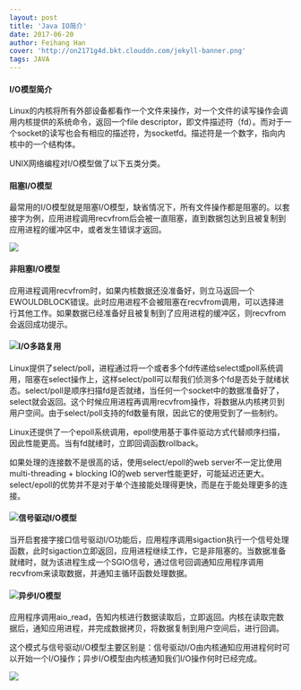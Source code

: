 ```yaml
---
layout: post
title: 'Java IO简介'
date: 2017-06-20
author: Feihang Han
cover: 'http://on2171g4d.bkt.clouddn.com/jekyll-banner.png'
tags: JAVA
---
```


#### I/O模型简介

Linux的内核将所有外部设备都看作一个文件来操作，对一个文件的读写操作会调用内核提供的系统命令，返回一个file descriptor，即文件描述符（fd）。而对于一个socket的读写也会有相应的描述符，为socketfd。描述符是一个数字，指向内核中的一个结构体。

UNIX网络编程对I/O模型做了以下五类分类。

#### 阻塞I/O模型

最常用的I/O模型就是阻塞I/O模型，缺省情况下，所有文件操作都是阻塞的。以套接字为例，应用进程调用recvfrom后会被一直阻塞，直到数据包达到且被复制到应用进程的缓冲区中，或者发生错误才返回。

![](http://img1.51cto.com/attachment/201310/202707564.jpg)

#### 非阻塞I/O模型

应用进程调用recvfrom时，如果内核数据还没准备好，则立马返回一个EWOULDBLOCK错误。此时应用进程不会被阻塞在recvfrom调用，可以选择进行其他工作。如果数据已经准备好且被复制到了应用进程的缓冲区，则recvfrom会返回成功提示。

#### ![](http://img1.51cto.com/attachment/201310/202858660.jpg)I/O多路复用

Linux提供了select/poll，进程通过将一个或者多个fd传递给select或poll系统调用，阻塞在select操作上，这样select/poll可以帮我们侦测多个fd是否处于就绪状态。select/poll是顺序扫描fd是否就绪，当任何一个socket中的数据准备好了，select就会返回。这个时候应用进程再调用recvfrom操作，将数据从内核拷贝到用户空间。由于select/poll支持的fd数量有限，因此它的使用受到了一些制约。

Linux还提供了一个epoll系统调用，epoll使用基于事件驱动方式代替顺序扫描，因此性能更高。当有fd就绪时，立即回调函数rollback。

如果处理的连接数不是很高的话，使用select/epoll的web server不一定比使用multi-threading + blocking IO的web server性能更好，可能延迟还更大。select/epoll的优势并不是对于单个连接能处理得更快，而是在于能处理更多的连接。

#### ![](http://img1.51cto.com/attachment/201310/202009980.jpg)信号驱动I/O模型

当开启套接字接口信号驱动I/O功能后，应用程序调用sigaction执行一个信号处理函数，此时sigaction立即返回，应用进程继续工作，它是非阻塞的。当数据准备就绪时，就为该进程生成一个SGIO信号，通过信号回调通知应用程序调用recvfrom来读取数据，并通知主循环函数处理数据。

#### ![](http://img1.51cto.com/attachment/201310/202028686.jpg)异步I/O模型

应用程序调用aio\_read，告知内核进行数据读取后，立即返回。内核在读取完数据后，通知应用进程，并完成数据拷贝，将数据复制到用户空间后，进行回调。

这个模式与信号驱动I/O模型主要区别是：信号驱动I/O由内核通知应用进程何时可以开始一个I/O操作；异步I/O模型由内核通知我们I/O操作何时已经完成。

![](http://img1.51cto.com/attachment/201310/202055894.jpg)

